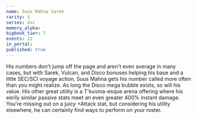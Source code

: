 ```yaml
---
name: Suus Mahna Sarek
rarity: 5
series: dsc
memory_alpha:
bigbook_tier: 7
events: 22
in_portal:
published: true
---
```


His numbers don't jump off the page and aren't even average in many cases, but with Sarek, Vulcan, and Disco bonuses helping his base and a little SEC/SCI voyage action, Suus Mahna gets his number called more often than you might realize. As long the Disco mega bubble exists, so will his value. His other great utility is a T'kuvma-esque arena offering where his eerily similar passive stats meet an even greater 400% instant damage. You're missing out on a juicy +Attack stat, but considering his utility elsewhere, he can certainly find ways to perform on your roster.
